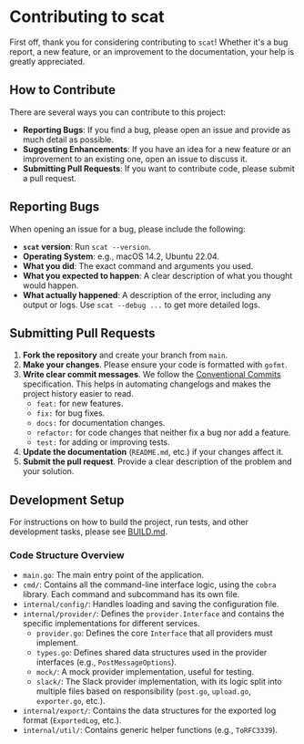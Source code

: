 # Contributing to scat

First off, thank you for considering contributing to `scat`! Whether it's a bug report, a new feature, or an improvement to the documentation, your help is greatly appreciated.

## How to Contribute

There are several ways you can contribute to this project:

-   **Reporting Bugs**: If you find a bug, please open an issue and provide as much detail as possible.
-   **Suggesting Enhancements**: If you have an idea for a new feature or an improvement to an existing one, open an issue to discuss it.
-   **Submitting Pull Requests**: If you want to contribute code, please submit a pull request.

## Reporting Bugs

When opening an issue for a bug, please include the following:

-   **`scat` version**: Run `scat --version`.
-   **Operating System**: e.g., macOS 14.2, Ubuntu 22.04.
-   **What you did**: The exact command and arguments you used.
-   **What you expected to happen**: A clear description of what you thought would happen.
-   **What actually happened**: A description of the error, including any output or logs. Use `scat --debug ...` to get more detailed logs.

## Submitting Pull Requests

1.  **Fork the repository** and create your branch from `main`.
2.  **Make your changes**. Please ensure your code is formatted with `gofmt`.
3.  **Write clear commit messages**. We follow the [Conventional Commits](https://www.conventionalcommits.org/en/v1.0.0/) specification. This helps in automating changelogs and makes the project history easier to read.
    -   `feat:` for new features.
    -   `fix:` for bug fixes.
    -   `docs:` for documentation changes.
    -   `refactor:` for code changes that neither fix a bug nor add a feature.
    -   `test:` for adding or improving tests.
4.  **Update the documentation** (`README.md`, etc.) if your changes affect it.
5.  **Submit the pull request**. Provide a clear description of the problem and your solution.

## Development Setup

For instructions on how to build the project, run tests, and other development tasks, please see [BUILD.md](./docs/BUILD.md).

### Code Structure Overview

-   `main.go`: The main entry point of the application.
-   `cmd/`: Contains all the command-line interface logic, using the `cobra` library. Each command and subcommand has its own file.
-   `internal/config/`: Handles loading and saving the configuration file.
-   `internal/provider/`: Defines the `provider.Interface` and contains the specific implementations for different services.
    -   `provider.go`: Defines the core `Interface` that all providers must implement.
    -   `types.go`: Defines shared data structures used in the provider interfaces (e.g., `PostMessageOptions`).
    -   `mock/`: A mock provider implementation, useful for testing.
    -   `slack/`: The Slack provider implementation, with its logic split into multiple files based on responsibility (`post.go`, `upload.go`, `exporter.go`, etc.).
-   `internal/export/`: Contains the data structures for the exported log format (`ExportedLog`, etc.).
-   `internal/util/`: Contains generic helper functions (e.g., `ToRFC3339`).
